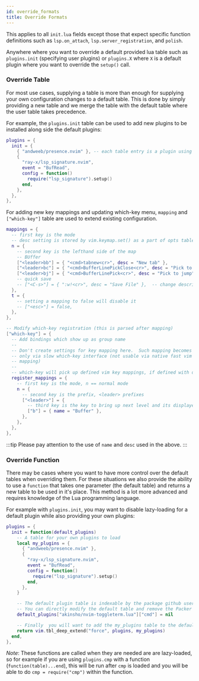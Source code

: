 ```yaml
---
id: override_formats
title: Override Formats
---
```


This applies to all `init.lua` fields except those that expect specific
function definitions such as `lsp.on_attach`, `lsp.server_registration`, and `polish`.

Anywhere where you want to override a default provided lua table such as
`plugins.init` (specifying user plugins) or `plugins.X` where `X` is a default
plugin where you want to override the `setup()` call.

### Override Table

For most use cases, supplying a table is more than enough for supplying your
own configuration changes to a default table. This is done by simply providing
a new table and we merge the table with the default table where the user table
takes precedence.

For example, the `plugins.init` table can be used to add new plugins to be
installed along side the default plugins:

```lua
plugins = {
  init = {
    { "andweeb/presence.nvim" }, -- each table entry is a plugin using the Packer syntax without the "use"
    {
      "ray-x/lsp_signature.nvim",
      event = "BufRead",
      config = function()
        require("lsp_signature").setup()
      end,
    },
  },
},
```

For adding new key mappings and updating which-key menu, `mapping` and
`["which-key"]` table are used to extend existing configuration.

```lua
mappings = {
  -- first key is the mode
  -- desc setting is stored by vim.keymap.set() as a part of opts table in vim lua module
  n = {
    -- second key is the lefthand side of the map
    -- BUffer
    ["<leader>bb"] = { "<cmd>tabnew<cr>", desc = "New tab" },
    ["<leader>bc"] = { "<cmd>BufferLinePickClose<cr>", desc = "Pick to close" },
    ["<leader>bj"] = { "<cmd>BufferLinePick<cr>", desc = "Pick to jump" },
    -- quick save
    -- ["<C-s>"] = { ":w!<cr>", desc = "Save File" },  -- change description but the same command
  },
  t = {
    -- setting a mapping to false will disable it
    -- ["<esc>"] = false,
  },
},

-- Modify which-key registration (this is parsed after mapping)
["which-key"] = {
  -- Add bindings which show up as group name
  -- 
  -- Don't create settings for key mapping here.  Such mapping becomes usable
  -- only via slow which-key interface (not usable via native fast vim key
  -- mapping)
  --
  -- which-key will pick up defined vim key mappings, if defined with desc.
  register_mappings = {
    -- first key is the mode, n == normal mode
    n = {
      -- second key is the prefix, <leader> prefixes
      ["<leader>"] = {
        -- third key is the key to bring up next level and its displayed name in which-key top level
        ["b"] = { name = "Buffer" },
      },
    },
  },
},

```

:::tip
Please pay attention to the use of `name` and `desc` used in the above.
:::

### Override Function

There may be cases where you want to have more control over the default tables
when overriding them. For these situations we also provide the ability to use a
`function` that takes one parameter (the default table) and returns a new table
to be used in it's place. This method is a lot more advanced and requires
knowledge of the Lua programming language.

For example with `plugins.init`, you may want to disable lazy-loading for a default plugin while also providing your own plugins:

```lua
plugins = {
  init = function(default_plugins)
    -- A table for your own plugins to load
    local my_plugins = {
      { "andweeb/presence.nvim" },
      {
        "ray-x/lsp_signature.nvim",
        event = "BufRead",
        config = function()
          require("lsp_signature").setup()
        end,
      },
    }

    -- The default plugin table is indexable by the package github username/repository
    -- You can directly modify the default table and remove the Packer "cmd" configuration
    default_plugins["akinsho/nvim-toggleterm.lua"]["cmd"] = nil

    -- Finally  you will want to add the my_plugins table to the default table and return it
    return vim.tbl_deep_extend("force", plugins, my_plugins)
  end,
},
```

_Note_: These functions are called when they are needed are are lazy-loaded, so
for example if you are using `plugins.cmp` with a function
(`function(table)...end`), this will be run after `cmp` is loaded and you will
be able to do `cmp = require("cmp")` within the function.
